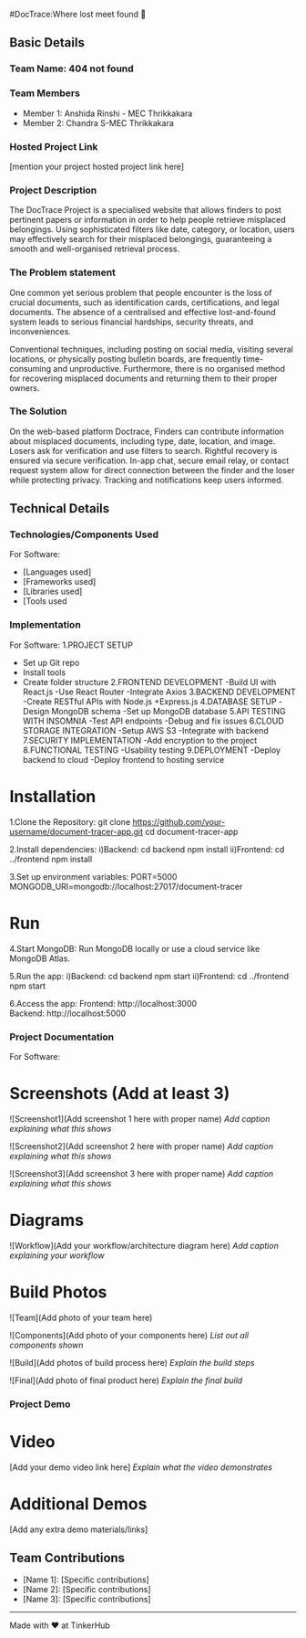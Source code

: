 #DocTrace:Where lost meet found 🎯


## Basic Details
### Team Name: 404 not found


### Team Members
- Member 1: Anshida Rinshi - MEC Thrikkakara
- Member 2: Chandra S-MEC Thrikkakara
  

### Hosted Project Link
[mention your project hosted project link here]

### Project Description
The  DocTrace  Project is a specialised website that allows finders to post pertinent papers or information in order to help people retrieve misplaced belongings. Using sophisticated filters like date, category, or location, users may effectively search for their misplaced belongings, guaranteeing a smooth and well-organised retrieval process.

### The Problem statement
One common yet serious problem that people encounter is the loss of crucial documents, such as identification cards, certifications, and legal documents. The absence of a centralised and effective lost-and-found system leads to serious financial hardships, security threats, and inconveniences. 

Conventional techniques, including posting on social media, visiting several locations, or physically posting bulletin boards, are frequently time-consuming and unproductive. Furthermore, there is no organised method for recovering misplaced documents and returning them to their proper owners.

### The Solution
On the web-based platform Doctrace,
Finders can contribute information about misplaced documents, including type, date, location, and image. 
Losers ask for verification and use filters to search. Rightful recovery is ensured via secure verification.
 In-app chat, secure email relay, or contact request system allow for direct connection between the finder and the loser while protecting privacy. 
 Tracking and notifications keep users informed.

## Technical Details
### Technologies/Components Used
For Software:
- [Languages used]
- [Frameworks used]
- [Libraries used]
- [Tools used

### Implementation
For Software:
1.PROJECT SETUP
- Set up Git repo 
- Install tools  
 - Create folder structure
2.FRONTEND DEVELOPMENT
-Build UI with React.js
-Use React Router
-Integrate Axios
3.BACKEND DEVELOPMENT
 -Create RESTful APIs with Node.js +Express.js
4.DATABASE SETUP
-Design MongoDB schema
-Set up MongoDB database
5.API TESTING WITH INSOMNIA
-Test API endpoints
-Debug and fix issues
6.CLOUD STORAGE INTEGRATION
-Setup AWS S3
-Integrate with backend
7.SECURITY IMPLEMENTATION
-Add encryption to the project
8.FUNCTIONAL TESTING 
-Usability testing
9.DEPLOYMENT
-Deploy backend to cloud
-Deploy frontend to hosting service




# Installation
1.Clone the Repository:
git clone https://github.com/your-username/document-tracer-app.git
cd document-tracer-app

2.Install dependencies: i)Backend:
cd backend
npm install
ii)Frontend:
cd ../frontend
npm install

3.Set up environment variables:
PORT=5000
MONGODB_URI=mongodb://localhost:27017/document-tracer



# Run
4.Start MongoDB:
Run MongoDB locally or use a cloud service like MongoDB Atlas.

5.Run the app:
i)Backend:
cd backend
npm start
ii)Frontend:
cd ../frontend
npm start

6.Access the app:
Frontend: http://localhost:3000
Backend: http://localhost:5000



### Project Documentation
For Software:

# Screenshots (Add at least 3)
![Screenshot1](Add screenshot 1 here with proper name)
*Add caption explaining what this shows*

![Screenshot2](Add screenshot 2 here with proper name)
*Add caption explaining what this shows*

![Screenshot3](Add screenshot 3 here with proper name)
*Add caption explaining what this shows*

# Diagrams
![Workflow](Add your workflow/architecture diagram here)
*Add caption explaining your workflow*

# Build Photos
![Team](Add photo of your team here)


![Components](Add photo of your components here)
*List out all components shown*

![Build](Add photos of build process here)
*Explain the build steps*

![Final](Add photo of final product here)
*Explain the final build*

### Project Demo
# Video
[Add your demo video link here]
*Explain what the video demonstrates*

# Additional Demos
[Add any extra demo materials/links]

## Team Contributions
- [Name 1]: [Specific contributions]
- [Name 2]: [Specific contributions]
- [Name 3]: [Specific contributions]

---
Made with ❤️ at TinkerHub
